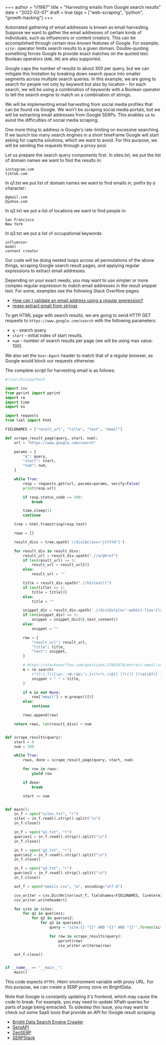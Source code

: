 +++
author = "rl1987"
title = "Harvesting emails from Google search results"
date = "2022-02-07"
draft = true
tags = ["web-scraping", "python", "growth-hacking"]
+++

Automated gathering of email addresses is known as email harvesting. Suppose we want to gather the
email addresses of certain kinds of individuals, such as influencers or content creators. This
can be accomplished through certain less-known features of Google. For example, `site:` operator
limits search results to a given domain. Double-quoting something forces Google to provide 
exact matches on the quoted text. Boolean operators (`AND`, `OR`) are also supported.

Google caps the number of results to about 300 per query, but we can mitigate this limitation
by breaking down search space into smaller segments across multiple search queries. In this 
example, we are going to search for people not only by keyword but also by location - for
each search, we will be using a combination of keywords with a Boolean operator to tell the search
engine to match on a combination of strings.

We will be implementing email harvesting from social media profiles that can be found via Google.
We won't be scraping social media portals, but we will be extracting email addresses from
Google SERPs. This enables us to avoid the difficulties of social media scraping.

One more thing to address is Google's rate-limiting on excessive searching. If we launch too many
search engines in a short timeframe Google will start asking for captcha solutions, which we want
to avoid. For this purpose, we will be sending the requests through a proxy pool.

Let us prepare the search query components first. In sites.txt, we put the list of domain names
we want to find the results in:

```
instagram.com
tiktok.com
```

In q1.txt we put list of domain names we want to find emails in, prefix by `@` character:

```
@gmail.com
@yahoo.com
```

In q2.txt we put a list of locations we want to find people in:

```
San Francisco
New York
```

In q3.txt we put a list of occupational keywords:

```
influencer
model
content creator
```

Our code will be doing nested loops across all permutations of the above things, scraping Google
search result pages, and applying regular expressions to extract email addresses.

Depending on your exact needs, you may want to use simpler or more complex regular expression
to match email addresses in the result snippet text. For some, examples see the following
Stack Overflow pages:

* [How can I validate an email address using a regular expression?](https://stackoverflow.com/questions/201323/how-can-i-validate-an-email-address-using-a-regular-expression)
* [regex extract email from strings](https://stackoverflow.com/questions/42407785/regex-extract-email-from-strings)

To get HTML page with search results, we are going to send HTTP GET requests to `https://www.google.com/search` with
the following parameters:

* `q` - search query.
* `start` - initial index of start results.
* `num` - number of search results per page (we will be using max value: 100).

We also set the `User-Agent` header to match that of a regular browser, as Google would block
our requests otherwise.

The complete script for harvesting email is as follows:

```python
#!/usr/bin/python3

import csv
from pprint import pprint
import re
import time
import os

import requests
from lxml import html

FIELDNAMES = ["result_url", "title", "text", "email"]

def scrape_result_page(query, start, num):
    url = "https://www.google.com/search"

    params = {
        "q": query,
        "start": start,
        "num": num,
    }

    while True:
        resp = requests.get(url, params=params, verify=False)
        print(resp.url)

        if resp.status_code == 200:
            break

        time.sleep(1)
        continue

    tree = html.fromstring(resp.text)

    rows = []

    result_divs = tree.xpath('//div[@class="jtfYYd"]')

    for result_div in result_divs:
        result_url = result_div.xpath(".//a/@href")
        if len(result_url) >= 1:
            result_url = result_url[0]
        else:
            result_url = ""

        title = result_div.xpath(".//h3/text()")
        if len(title) == 1:
            title = title[0]
        else:
            title = ""

        snippet_div = result_div.xpath('.//div[@style="-webkit-line-clamp:2"]')
        if len(snippet_div) == 1:
            snippet = snippet_div[0].text_content()
        else:
            snippet = ""

        row = {
            "result_url": result_url,
            "title": title,
            "text": snippet,
        }

        # https://stackoverflow.com/questions/17681670/extract-email-sub-strings-from-large-document
        m = re.search(
            r"(?:\.?)([\w\-_+#~!$&\'\.]+(?<!\.)(@|[ ]?\(?[ ]?(at|AT)[ ]?\)?[ ]?)(?<!\.)[\w]+[\w\-\.]*\.[a-zA-Z-]{2,3})(?:[^\w])",
            snippet + " " + title,
        )

        if m is not None:
            row["email"] = m.groups()[0]
        else:
            continue

        rows.append(row)

    return rows, len(result_divs) < num


def scrape_results(query):
    start = 0
    num = 100

    while True:
        rows, done = scrape_result_page(query, start, num)

        for row in rows:
            yield row

        if done:
            break

        start += num


def main():
    in_f = open("sites.txt", "r")
    sites = in_f.read().strip().split("\n")
    in_f.close()

    in_f = open("q1.txt", "r")
    queries1 = in_f.read().strip().split("\n")
    in_f.close()

    in_f = open("q2.txt", "r")
    queries2 = in_f.read().strip().split("\n")
    in_f.close()

    in_f = open("q3.txt", "r")
    queries3 = in_f.read().strip().split("\n")
    in_f.close()

    out_f = open("emails.csv", "w", encoding="utf-8")

    csv_writer = csv.DictWriter(out_f, fieldnames=FIELDNAMES, lineterminator="\n")
    csv_writer.writeheader()

    for site in sites:
        for q1 in queries1:
            for q2 in queries2:
                for q3 in queries3:
                    query = 'site:{} "{}" AND "{}" AND "{}"'.format(site, q1, q2, q3)

                    for row in scrape_results(query):
                        pprint(row)
                        csv_writer.writerow(row)

    out_f.close()


if __name__ == "__main__":
    main()

```

This code expects `HTTPS_PROXY` environment variable with proxy URL. For this purpose, we can
create a SERP proxy zone on BrightData.

Note that Google is constantly updating it's frontend, which may cause the code to break.
For example, you may need to update XPath queries for parts of page being extracted.
To sidestep this issue, you may want to check out some SaaS tools that provide an API for Google
result scraping:

* [Bright Data Search Engine Crawler](https://brightdata.com/products/search-engine-crawler)
* [SerpAPI](https://serpapi.com/)
* [ZenSERP](https://zenserp.com/)
* [SERPStack](https://serpstack.com/)


